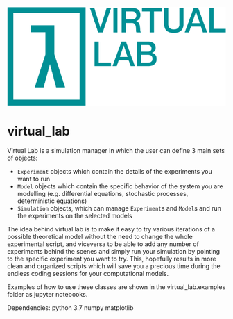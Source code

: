 ![Virtual Lab logo](logo/1@2x.png)
# virtual_lab

Virtual Lab is a simulation manager in which the user can define 3 main sets of objects:
- `Experiment` objects which contain the details of the experiments you want to run
- `Model` objects which contain the specific behavior of the system you are modelling (e.g. differential equations, stochastic processes, deterministic equations)
- `Simulation` objects, which can manage `Experiment`s and `Model`s and run the experiments on the selected models

The idea behind virtual lab is to make it easy to try various iterations of a possible theoretical model without the need to change the whole experimental script, and viceversa to be able to add any number of experiments behind the scenes and simply run your simulation by pointing to the specific experiment you want to try. 
This, hopefully results in more clean and organized scripts which will save you a precious time during the endless coding sessions for your computational models.

Examples of how to use these classes are shown in the virtual_lab.examples folder as jupyter notebooks.

Dependencies:
python 3.7
numpy
matplotlib
